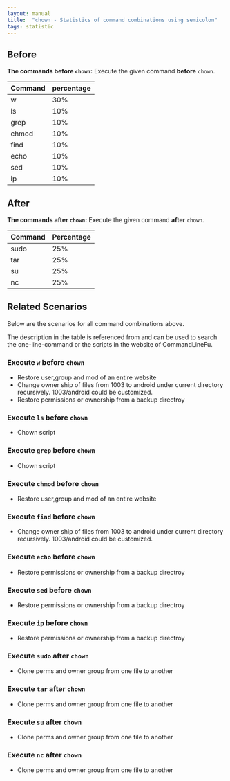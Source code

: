 ```yaml
---
layout: manual
title:  "chown - Statistics of command combinations using semicolon"
tags: statistic
---
```


## Before

__The commands before `chown`:__  Execute the given command __before__ `chown`.

| Command | percentage |
|--------|--------|
| w | 30% |
| ls | 10% |
| grep | 10% |
| chmod | 10% |
| find | 10% |
| echo | 10% |
| sed | 10% |
| ip | 10% |



## After

__The commands after `chown`:__ Execute the given command __after__ `chown`.

| Command | Percentage | 
|-------|--------|
| sudo | 25% |
| tar | 25% |
| su | 25% |
| nc | 25% |



## Related Scenarios

Below are the scenarios for all command combinations above.

The description in the table is referenced from and can be used to search the one-line-command or the scripts in the website of CommandLineFu.


### Execute `w` before `chown`

- Restore user,group and mod of an entire website
- Change owner ship of files from 1003 to android under current directory recursively. 1003/android could be customized.
- Restore permissions or ownership from a backup directroy

            
### Execute `ls` before `chown`

- Chown script

            
### Execute `grep` before `chown`

- Chown script

            
### Execute `chmod` before `chown`

- Restore user,group and mod of an entire website

            
### Execute `find` before `chown`

- Change owner ship of files from 1003 to android under current directory recursively. 1003/android could be customized.

            
### Execute `echo` before `chown`

- Restore permissions or ownership from a backup directroy

            
### Execute `sed` before `chown`

- Restore permissions or ownership from a backup directroy

            
### Execute `ip` before `chown`

- Restore permissions or ownership from a backup directroy

            


### Execute `sudo` after `chown`

- Clone perms and owner group from one file to another

            
### Execute `tar` after `chown`

- Clone perms and owner group from one file to another

            
### Execute `su` after `chown`

- Clone perms and owner group from one file to another

            
### Execute `nc` after `chown`

- Clone perms and owner group from one file to another

            
